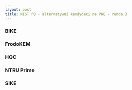 ```yaml
---
layout: post
title: NIST PQ - alternatywni kandydaci na PKE - runda 3
---
```


### BIKE

### FrodoKEM

### HQC

### NTRU Prime

### SIKE
